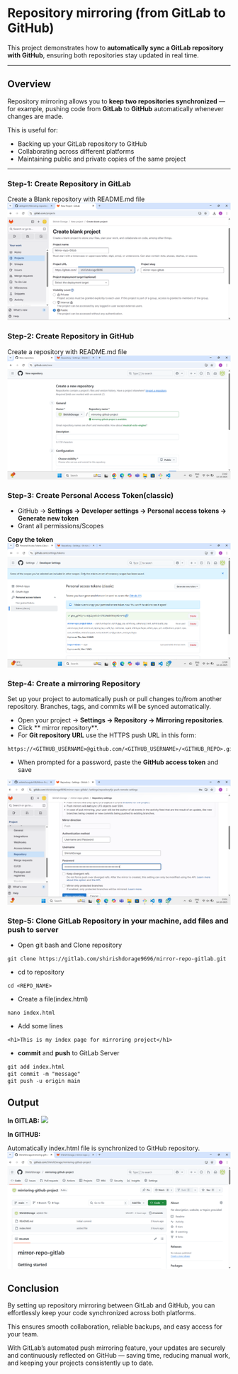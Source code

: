 # Repository mirroring (from GitLab to GitHub)

 This project demonstrates how to **automatically sync a GitLab repository with GitHub**, ensuring both repositories stay updated in real time.

 ---
 ##  Overview

Repository mirroring allows you to **keep two repositories synchronized** — for example, pushing code from **GitLab** to **GitHub** automatically whenever changes are made.

This is useful for:
- Backing up your GitLab repository to GitHub
- Collaborating across different platforms
- Maintaining public and private copies of the same project

---
### Step-1: Create Repository in GitLab
Create a Blank repository with README.md file
![](./images/Screenshot%202025-10-13%20223330.png)

### Step-2: Create Repository in GitHub
Create a repository with README.md file
![](./images/Screenshot%202025-10-14%20234216.png)

### Step-3: Create Personal Access Token(classic)
* GitHub → **Settings → Developer settings → Personal access tokens → Generate new token**
* Grant all permissions/Scopes

**Copy the token**
![](./images/Screenshot%202025-10-14%20170956.png)

### Step-4: Create a mirroring Repository
Set up your project to automatically push or pull changes to/from another repository. Branches, tags, and commits will be synced automatically.

* Open your project → **Settings → Repository → Mirroring repositories**.
* Click ** mirror repository**.
* For **Git repository URL** use the HTTPS push URL in this form:
```
https://<GITHUB_USERNAME>@github.com/<GITHUB_USERNAME>/<GITHUB_REPO>.git
```
* When prompted for a password, paste the **GitHub access token** and save

![](./images/Screenshot%202025-10-14%20235206.png)

### Step-5: Clone GitLab Repository in your machine, add files and push to server 

* Open git bash and Clone repository
```
git clone https://gitlab.com/shirishdorage9696/mirror-repo-gitlab.git
```
* cd to repository
```
cd <REPO_NAME>
```
* Create a file(index.html)
```
nano index.html
```
* Add some lines
```
<h1>This is my index page for mirroring project</h1>
```
* **commit** and **push** to GitLab Server
```
git add index.html
git commit -m "message"
git push -u origin main
```
## Output
**In GITLAB:**
![](./images/Screenshot%202025-10-10%20083657.png)

**In GITHUB:**

Automatically index.html file is synchronized to GitHub repository.
![](./images/Screenshot%202025-10-14%20235906.png)

## Conclusion
By setting up repository mirroring between GitLab and GitHub, you can effortlessly keep your code synchronized across both platforms.

This ensures smooth collaboration, reliable backups, and easy access for your team.

With GitLab’s automated push mirroring feature, your updates are securely and continuously reflected on GitHub — saving time, reducing manual work, and keeping your projects consistently up to date.

